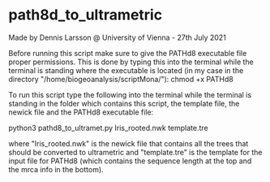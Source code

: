 # path8d_to_ultrametric

Made by Dennis Larsson @ University of Vienna - 27th July 2021 

Before running this script make sure to give the PATHd8 executable file proper permissions. This is done by typing this into the terminal 
while the terminal is standing where the executable is located (in my case in the directory "/home/biogeoanalysis/scriptMona/"): chmod +x PATHd8

To run this script type the following into the terminal while the terminal is standing in the folder which contains 
this script, the template file, the newick file and the PATHd8 executable file:

python3 pathd8_to_ultramet.py Iris_rooted.nwk template.tre

where "Iris_rooted.nwk" is the newick file that contains all the trees that should be converted to ultrametric and "template.tre" is the template 
for the input file for PATHd8 (which contains the sequence length at the top and the mrca info in the bottom).
